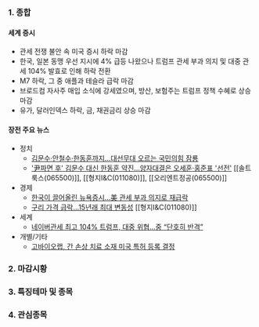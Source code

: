 
### 1. 종합
#### 세계 증시
- 관세 전쟁 불안 속 미국 증시 하락 마감
- 한국, 일본 동맹 우선 지시에 4% 급등 나왔으나 트럼프 관세 부과 의지 및 대중 관세 104% 발효로 인해 하락 전환
- M7 하락, 그 중 애플과 테슬라 급락 마감
- 브로드컴 자사주 매입 소식에 강세였으며, 방산, 보험주는 트럼프 정책 수혜로 상승 마감
- 유가, 달러인덱스 하락, 금, 채권금리 상승 마감

#### 장전 주요 뉴스
- 정치
    - [김문수·안철수·한동훈까지…대선무대 오르는 국민의힘 잠룡](https://n.news.naver.com/mnews/article/009/0005473090)
    - ['尹파면 후' 김문수 대신 한동훈 약진...양자대결은 오세훈·홍준표 '선전'](https://n.news.naver.com/mnews/article/008/0005177786)
	    [[솔트룩스(065500)]], [[형지I&C(011080)]], [[오리엔트정공(065500)]]
- 경제
    - [한국이 끌어올린 뉴욕증시…美 관세 부과 의지로 재급락](https://n.news.naver.com/mnews/article/015/0005116808)
    - [구리 가격 급락…15년래 최대 변동성](https://n.news.naver.com/mnews/article/215/0001205056)
	    [[형지I&C(011080)]]
- 세계
    - [네이버관세 최고 104% 트럼프, 대중 위협…중 “단호히 반격”](https://n.news.naver.com/mnews/article/025/0003432890)​
- 개별/기타
    - [고바이오랩, 간 손상 치료 소재 미국 특허 등록 결정](https://www.pharmnews.com/news/articleView.html?idxno=259219)

### 2. 마감시황
### 3. 특징테마 및 종목
### 4. 관심종목

